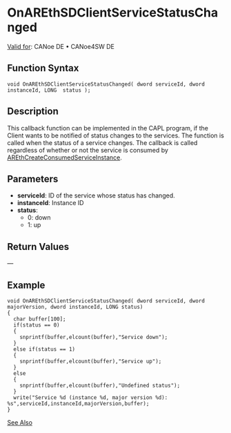 # OnAREthSDClientServiceStatusChanged

[Valid for](../../../../Shared/FeatureAvailability.md): CANoe DE • CANoe4SW DE

## Function Syntax

```plaintext
void OnAREthSDClientServiceStatusChanged( dword serviceId, dword instanceId, LONG  status );
```

## Description

This callback function can be implemented in the CAPL program, if the Client wants to be notified of status changes to the services. The function is called when the status of a service changes. The callback is called regardless of whether or not the service is consumed by [AREthCreateConsumedServiceInstance](CAPLfunctionAREthCreateConsumedServiceInstance.md).

## Parameters

- **serviceId**: ID of the service whose status has changed.
- **instanceId**: Instance ID
- **status**:
  - 0: down
  - 1: up

## Return Values

—

## Example

```plaintext
void OnAREthSDClientServiceStatusChanged( dword serviceId, dword majorVersion, dword instanceId, LONG status)
{
  char buffer[100];
  if(status == 0)
  {
    snprintf(buffer,elcount(buffer),"Service down");
  }
  else if(status == 1)
  {
    snprintf(buffer,elcount(buffer),"Service up");
  }
  else
  {
    snprintf(buffer,elcount(buffer),"Undefined status");
  }
  write("Service %d (instance %d, major version %d): %s",serviceId,instanceId,majorVersion,buffer);
}
```

[See Also](javascript:void(0);)
